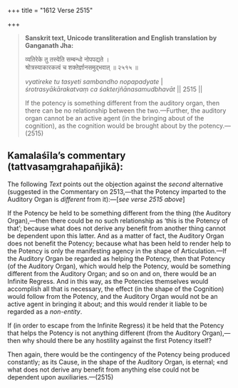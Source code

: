 +++
title = "1612 Verse 2515"

+++
> **Sanskrit text, Unicode transliteration and English translation by Ganganath Jha:** 
>
> व्यतिरेके तु तस्येति सम्बन्धो नोपपद्यते ।  
> श्रोत्रस्याकारकत्वं च शक्तेर्ज्ञानसमुद्भवात् ॥ २५१५ ॥ 
>
> *vyatireke tu tasyeti sambandho nopapadyate* \|  
> *śrotrasyākārakatvaṃ ca śakterjñānasamudbhavāt* \|\| 2515 \|\| 
>
> If the potency is something different from the auditory organ, then there can be no relationship between the two.—Further, the auditory organ cannot be an active agent (in the bringing about of the cognition), as the cognition would be brought about by the potency.—(2515)



## Kamalaśīla’s commentary (tattvasaṃgrahapañjikā):

The following *Text* points out the objection against the *second* alternative (suggested in the Commentary on 2513,—that the Potency imparted to the Auditory Organ is *different* from it):—[*see verse 2515 above*]

If the Potency be held to be something different from the thing (the Auditory Organ),—then there could be no such relationship as ‘this is the Potency of that’; because what does not derive any benefit from another thing cannot be dependent upon this latter. And as a matter of fact, the Auditory Organ does not benefit the Potency; because what has been held to render help to the Potency is only the manifesting agency in the shape of Articulation.—If the Auditory Organ be regarded as helping the Potency, then that Potency (of the Auditory Organ), which would help the Potency, would be something different from the Auditory Organ; and so on and on, there would be an Infinite Regress. And in this way, as the Potencies themselves would accomplish all that is necessary, the effect (in the shape of the Cognition) would follow from the Potency, and the Auditory Organ would not be an active agent in bringing it about; and this would render it liable to be regarded as a *non-entity*.

If (in order to escape from the Infinite Regress) it be held that the Potency that helps the Potency is not anything different (from the Auditory Organ),—then why should there be any hostility against the first Potency itself?

Then again, there would be the contingency of the Potency being produced constantly; as its Cause, in the shape of the Auditory Organ, is eternal; «nd what does not derive any benefit from anything else could not be dependent upon auxiliaries.—(2515)


